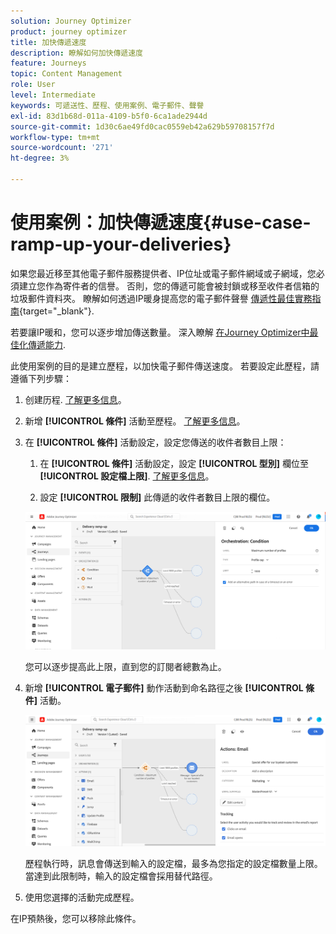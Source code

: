 ```yaml
---
solution: Journey Optimizer
product: journey optimizer
title: 加快傳遞速度
description: 瞭解如何加快傳遞速度
feature: Journeys
topic: Content Management
role: User
level: Intermediate
keywords: 可遞送性、歷程、使用案例、電子郵件、聲譽
exl-id: 83d1b68d-011a-4109-b5f0-6ca1ade2944d
source-git-commit: 1d30c6ae49fd0cac0559eb42a629b59708157f7d
workflow-type: tm+mt
source-wordcount: '271'
ht-degree: 3%

---
```


# 使用案例：加快傳遞速度{#use-case-ramp-up-your-deliveries}

如果您最近移至其他電子郵件服務提供者、IP位址或電子郵件網域或子網域，您必須建立您作為寄件者的信譽。 否則，您的傳遞可能會被封鎖或移至收件者信箱的垃圾郵件資料夾。 瞭解如何透過IP暖身提高您的電子郵件聲譽 [傳遞性最佳實務指南](https://experienceleague.adobe.com/docs/deliverability-learn/deliverability-best-practice-guide/additional-resources/generic-resources/increase-reputation-with-ip-warming.html){target="_blank"}.

若要讓IP暖和，您可以逐步增加傳送數量。 深入瞭解 [在Journey Optimizer中最佳化傳遞能力](../reports/deliverability.md).

此使用案例的目的是建立歷程，以加快電子郵件傳送速度。 若要設定此歷程，請遵循下列步驟：

1. 创建历程. [了解更多信息](journey-gs.md)。

1. 新增 **[!UICONTROL 條件]** 活動至歷程。 [了解更多信息](condition-activity.md)。

1. 在 **[!UICONTROL 條件]** 活動設定，設定您傳送的收件者數目上限：

   1. 在 **[!UICONTROL 條件]** 活動設定，設定 **[!UICONTROL 型別]** 欄位至 **[!UICONTROL 設定檔上限]**. [了解更多信息](condition-activity.md#profile_cap)。

   1. 設定 **[!UICONTROL 限制]** 此傳遞的收件者數目上限的欄位。

   ![](assets/profile-cap-condition.png)

   您可以逐步提高此上限，直到您的訂閱者總數為止。

1. 新增 **[!UICONTROL 電子郵件]** 動作活動到命名路徑之後 **[!UICONTROL 條件]** 活動。

   ![](assets/ramp-up-deliveries-message.png)

   歷程執行時，訊息會傳送到輸入的設定檔，最多為您指定的設定檔數量上限。 當達到此限制時，輸入的設定檔會採用替代路徑。

1. 使用您選擇的活動完成歷程。

在IP預熱後，您可以移除此條件。
